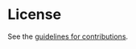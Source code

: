 # License

See the
[guidelines for contributions](https://github.com/chelseakomlo/frost-spec/blob/master/CONTRIBUTING.md).
